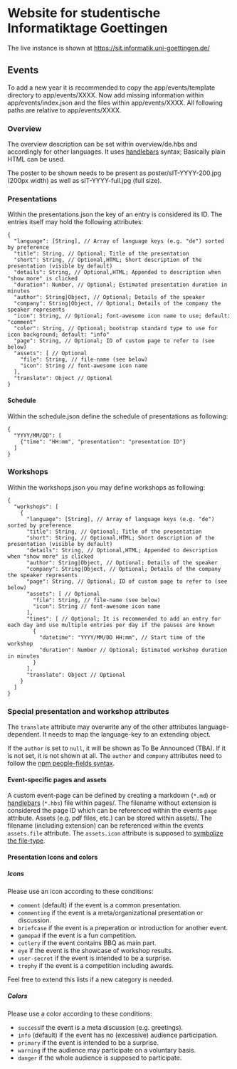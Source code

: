 # Website for studentische Informatiktage Goettingen

The live instance is shown at https://sit.informatik.uni-goettingen.de/

## Events

To add a new year it is recommended to copy the app/events/template directory to app/events/XXXX. Now add missing information within app/events/index.json and the files within app/events/XXXX.
All following paths are relative to app/events/XXXX.

### Overview

The overview description can be set within overview/de.hbs and accordingly for other languages. It uses [handlebars](http://handlebarsjs.com/) syntax; Basically plain HTML can be used.

The poster to be shown needs to be present as poster/sIT-YYYY-200.jpg (200px width) as well as sIT-YYYY-full.jpg (full size).

### Presentations

Within the presentations.json the key of an entry is considered its ID. The entries itself may hold the following attributes:

```
{
  "language": [String], // Array of language keys (e.g. "de") sorted by preference
  "title": String, // Optional; Title of the presentation
  "short": String, // Optional,HTML; Short description of the presentation (visible by default)
  "details": String, // Optional,HTML; Appended to description when "show more" is clicked
  "duration": Number, // Optional; Estimated presentation duration in minutes
  "author": String|Object, // Optional; Details of the speaker
  "company": String|Object, // Optional; Details of the company the speaker represents
  "icon": String, // Optional; font-awesome icon name to use; default: "comment"
  "color": String, // Optional; bootstrap standard type to use for icon background; default: "info"
  "page": String, // Optional; ID of custom page to refer to (see below)
  "assets": [ // Optional
    "file": String, // file-name (see below)
    "icon": String // font-awesome icon name
  ],
  "translate": Object // Optional
}
```

#### Schedule

Within the schedule.json define the schedule of presentations as following:

```
{
  "YYYY/MM/DD": [
    {"time": "HH:mm", "presentation": "presentation ID"}
  ]
}
```

### Workshops

Within the workshops.json you may define workshops as following:

```
{
  "workshops": [
    {
      "language": [String], // Array of language keys (e.g. "de") sorted by preference
      "title": String, // Optional; Title of the presentation
      "short": String, // Optional,HTML; Short description of the presentation (visible by default)
      "details": String, // Optional,HTML; Appended to description when "show more" is clicked
      "author": String|Object, // Optional; Details of the speaker
      "company": String|Object, // Optional; Details of the company the speaker represents
      "page": String, // Optional; ID of custom page to refer to (see below)
      "assets": [ // Optional
        "file": String, // file-name (see below)
        "icon": String // font-awesome icon name
      ],
      "times": [ // Optional; It is recommended to add an entry for each day and use multiple entries per day if the pauses are known
        {
          "datetime": "YYYY/MM/DD HH:mm", // Start time of the workshop
          "duration": Number // Optional; Estimated workshop duration in minutes
        }
      ],
      "translate": Object // Optional
    }
  ]
}
```

### Special presentation and workshop attributes

The `translate` attribute may overwrite any of the other attributes language-dependent. It needs to map the language-key to an extending object.

If the `author` is set to `null`, it will be shown as To Be Announced (TBA). If it is not set, it is not shown at all. The `author` and `company` attributes need to follow the [npm people-fields syntax](https://docs.npmjs.com/files/package.json#people-fields-author-contributors).

#### Event-specific pages and assets

A custom event-page can be defined by creating a markdown (`*.md`) or [handlebars](http://handlebarsjs.com/) (`*.hbs`) file within pages/. The filename without extension is considered the page ID which can be referenced within the events `page` attribute.
Assets (e.g. pdf files, etc.) can be stored within assets/. The filename (including extension) can be referenced within the events `assets.file` attribute. The `assets.icon` attribute is supposed to [symbolize the file-type](http://fontawesome.io/icons/#file-type).

#### Presentation Icons and colors

##### Icons

Please use an icon according to these conditions:

 * `comment` (default) if the event is a common presentation.
 * `commenting` if the event is a meta/organizational presentation or discussion.
 * `briefcase` if the event is a preperation or introduction for another event.
 * `gamepad` if the event is a fun competition.
 * `cutlery` if the event contains BBQ as main part.
 * `eye` if the event is the showcase of workshop results.
 * `user-secret` if the event is intended to be a surprise.
 * `trophy` if the event is a competition including awards.

Feel free to extend this lists if a new category is needed.

##### Colors

Please use a color according to these conditions:

 * `success`if the event is a meta discussion (e.g. greetings).
 * `info` (default) if the event has no (excessive) audience participation.
 * `primary` if the event is intended to be a surprise.
 * `warning` if the audience may participate on a voluntary basis.
 * `danger` if the whole audience is supposed to participate.

